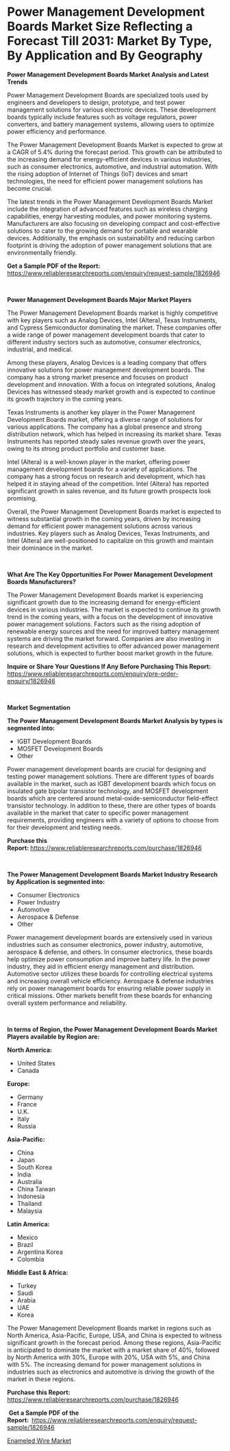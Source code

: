 <p><h1>Power Management Development Boards Market Size Reflecting a Forecast Till 2031: Market By Type, By Application and By Geography</h1></p><p><strong>Power Management Development Boards Market Analysis and Latest Trends</strong></p>
<p><p>Power Management Development Boards are specialized tools used by engineers and developers to design, prototype, and test power management solutions for various electronic devices. These development boards typically include features such as voltage regulators, power converters, and battery management systems, allowing users to optimize power efficiency and performance.</p><p>The Power Management Development Boards Market is expected to grow at a CAGR of 5.4% during the forecast period. This growth can be attributed to the increasing demand for energy-efficient devices in various industries, such as consumer electronics, automotive, and industrial automation. With the rising adoption of Internet of Things (IoT) devices and smart technologies, the need for efficient power management solutions has become crucial.</p><p>The latest trends in the Power Management Development Boards Market include the integration of advanced features such as wireless charging capabilities, energy harvesting modules, and power monitoring systems. Manufacturers are also focusing on developing compact and cost-effective solutions to cater to the growing demand for portable and wearable devices. Additionally, the emphasis on sustainability and reducing carbon footprint is driving the adoption of power management solutions that are environmentally friendly.</p></p>
<p><strong>Get a Sample PDF of the Report:&nbsp;</strong> <a href="https://www.reliableresearchreports.com/enquiry/request-sample/1826946">https://www.reliableresearchreports.com/enquiry/request-sample/1826946</a></p>
<p>&nbsp;</p>
<p><strong>Power Management Development Boards Major Market Players</strong></p>
<p><p>The Power Management Development Boards market is highly competitive with key players such as Analog Devices, Intel (Altera), Texas Instruments, and Cypress Semiconductor dominating the market. These companies offer a wide range of power management development boards that cater to different industry sectors such as automotive, consumer electronics, industrial, and medical.</p><p>Among these players, Analog Devices is a leading company that offers innovative solutions for power management development boards. The company has a strong market presence and focuses on product development and innovation. With a focus on integrated solutions, Analog Devices has witnessed steady market growth and is expected to continue its growth trajectory in the coming years.</p><p>Texas Instruments is another key player in the Power Management Development Boards market, offering a diverse range of solutions for various applications. The company has a global presence and strong distribution network, which has helped in increasing its market share. Texas Instruments has reported steady sales revenue growth over the years, owing to its strong product portfolio and customer base.</p><p>Intel (Altera) is a well-known player in the market, offering power management development boards for a variety of applications. The company has a strong focus on research and development, which has helped it in staying ahead of the competition. Intel (Altera) has reported significant growth in sales revenue, and its future growth prospects look promising.</p><p>Overall, the Power Management Development Boards market is expected to witness substantial growth in the coming years, driven by increasing demand for efficient power management solutions across various industries. Key players such as Analog Devices, Texas Instruments, and Intel (Altera) are well-positioned to capitalize on this growth and maintain their dominance in the market.</p></p>
<p>&nbsp;</p>
<p><strong>What Are The Key Opportunities For Power Management Development Boards Manufacturers?</strong></p>
<p><p>The Power Management Development Boards market is experiencing significant growth due to the increasing demand for energy-efficient devices in various industries. The market is expected to continue its growth trend in the coming years, with a focus on the development of innovative power management solutions. Factors such as the rising adoption of renewable energy sources and the need for improved battery management systems are driving the market forward. Companies are also investing in research and development activities to offer advanced power management solutions, which is expected to further boost market growth in the future.</p></p>
<p><strong>Inquire or Share Your Questions If Any Before Purchasing This Report:</strong> <a href="https://www.reliableresearchreports.com/enquiry/pre-order-enquiry/1826946">https://www.reliableresearchreports.com/enquiry/pre-order-enquiry/1826946</a></p>
<p>&nbsp;</p>
<p><strong>Market Segmentation</strong></p>
<p><strong>The Power Management Development Boards Market Analysis by types is segmented into:</strong></p>
<p><ul><li>IGBT Development Boards</li><li>MOSFET Development Boards</li><li>Other</li></ul></p>
<p><p>Power management development boards are crucial for designing and testing power management solutions. There are different types of boards available in the market, such as IGBT development boards which focus on insulated gate bipolar transistor technology, and MOSFET development boards which are centered around metal-oxide-semiconductor field-effect transistor technology. In addition to these, there are other types of boards available in the market that cater to specific power management requirements, providing engineers with a variety of options to choose from for their development and testing needs.</p></p>
<p><strong>Purchase this Report:&nbsp;</strong><a href="https://www.reliableresearchreports.com/purchase/1826946">https://www.reliableresearchreports.com/purchase/1826946</a></p>
<p>&nbsp;</p>
<p><strong>The Power Management Development Boards Market Industry Research by Application is segmented into:</strong></p>
<p><ul><li>Consumer Electronics</li><li>Power Industry</li><li>Automotive</li><li>Aerospace & Defense</li><li>Other</li></ul></p>
<p><p>Power management development boards are extensively used in various industries such as consumer electronics, power industry, automotive, aerospace & defense, and others. In consumer electronics, these boards help optimize power consumption and improve battery life. In the power industry, they aid in efficient energy management and distribution. Automotive sector utilizes these boards for controlling electrical systems and increasing overall vehicle efficiency. Aerospace & defense industries rely on power management boards for ensuring reliable power supply in critical missions. Other markets benefit from these boards for enhancing overall system performance and reliability.</p></p>
<p>&nbsp;</p>
<p><strong>In terms of Region, the Power Management Development Boards Market Players available by Region are:</strong></p>
<p>
    <p> <strong> North America: </strong>
        <ul>
            <li>United States</li>
            <li>Canada</li>
        </ul>
        </p> 
    <p> <strong> Europe: </strong>
        <ul>
            <li>Germany</li>
            <li>France</li>
            <li>U.K.</li>
            <li>Italy</li>
            <li>Russia</li>
        </ul>
        </p> 
    <p> <strong> Asia-Pacific: </strong>
        <ul>
            <li>China</li>
            <li>Japan</li>
            <li>South Korea</li>
            <li>India</li>
            <li>Australia</li>
            <li>China Taiwan</li>
            <li>Indonesia</li>
            <li>Thailand</li>
            <li>Malaysia</li>
        </ul>
        </p> 
    <p> <strong> Latin America: </strong>
        <ul>
            <li>Mexico</li>
            <li>Brazil</li>
            <li>Argentina Korea</li>
            <li>Colombia</li>
        </ul>
        </p> 
    <p> <strong> Middle East & Africa: </strong>
        <ul>
            <li>Turkey</li>
            <li>Saudi</li>
            <li>Arabia</li>
            <li>UAE</li>
            <li>Korea</li>
        </ul>
    </p>
    </p>
<p><p>The Power Management Development Boards market in regions such as North America, Asia-Pacific, Europe, USA, and China is expected to witness significant growth in the forecast period. Among these regions, Asia-Pacific is anticipated to dominate the market with a market share of 40%, followed by North America with 30%, Europe with 20%, USA with 5%, and China with 5%. The increasing demand for power management solutions in industries such as electronics and automotive is driving the growth of the market in these regions.</p></p>
<p><strong>Purchase this Report: </strong><a href="https://www.reliableresearchreports.com/purchase/1826946">https://www.reliableresearchreports.com/purchase/1826946</a></p>
<p>&nbsp;<strong>Get a Sample PDF of the Report:&nbsp;&nbsp;</strong><a href="https://www.reliableresearchreports.com/enquiry/request-sample/1826946">https://www.reliableresearchreports.com/enquiry/request-sample/1826946</a></p>
<p><strong></strong></p>
<p><p><a href="https://meowing-lemming-dd3.notion.site/Enameled-Wire-Market-Offers-Provide-Insightful-Data-for-the-Time-Period-from-2024-to-2031-and-also-P-78f3ce0bcbe8419eaab71c6eb04f4d00">Enameled Wire Market</a></p></p>